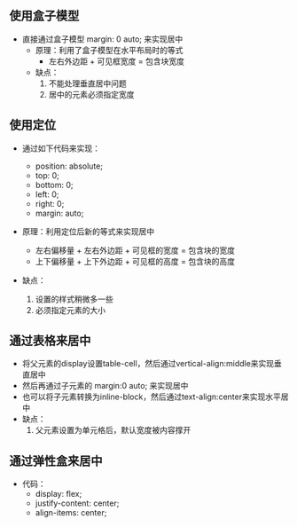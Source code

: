## 使用盒子模型
- 直接通过盒子模型 margin: 0 auto; 来实现居中
    - 原理：利用了盒子模型在水平布局时的等式
        - 左右外边距 + 可见框宽度 = 包含块宽度
    - 缺点：
        1. 不能处理垂直居中问题
        2. 居中的元素必须指定宽度

## 使用定位
- 通过如下代码来实现：
    - position: absolute;
    - top: 0;
    - bottom: 0;
    - left: 0;
    - right: 0;
    - margin: auto;

- 原理：利用定位后新的等式来实现居中
    - 左右偏移量 + 左右外边距 + 可见框的宽度 = 包含块的宽度
    - 上下偏移量 + 上下外边距 + 可见框的高度 = 包含块的高度

- 缺点：
    1. 设置的样式稍微多一些
    2. 必须指定元素的大小

## 通过表格来居中
- 将父元素的display设置table-cell，然后通过vertical-align:middle来实现垂直居中
- 然后再通过子元素的 margin:0 auto; 来实现居中
- 也可以将子元素转换为inline-block，然后通过text-align:center来实现水平居中
- 缺点：
    1. 父元素设置为单元格后，默认宽度被内容撑开

## 通过弹性盒来居中
- 代码：
    - display: flex;
    - justify-content: center;
    - align-items: center;
